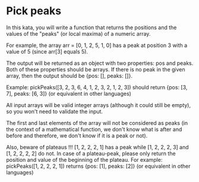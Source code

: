 # Pick peaks

In this kata, you will write a function that returns the positions and 
the values of the "peaks" (or local maxima) of a numeric array.

For example, the array arr = [0, 1, 2, 5, 1, 0] has a peak at position 3 
with a value of 5 (since arr[3] equals 5).

The output will be returned as an object with two properties: pos and peaks. 
Both of these properties should be arrays. If there is no peak in the 
given array, then the output should be {pos: [], peaks: []}.

Example: pickPeaks([3, 2, 3, 6, 4, 1, 2, 3, 2, 1, 2, 3]) should 
return {pos: [3, 7], peaks: [6, 3]} (or equivalent in other languages)

All input arrays will be valid integer arrays (although it could still be 
empty), so you won't need to validate the input.

The first and last elements of the array will not be considered as 
peaks (in the context of a mathematical function, we don't know what 
is after and before and therefore, we don't know if it is a peak or not).

Also, beware of plateaus !!! [1, 2, 2, 2, 1] has a peak 
while [1, 2, 2, 2, 3] and [1, 2, 2, 2, 2] do not. In case of a 
plateau-peak, please only return the position and value of the 
beginning of the plateau. For example: pickPeaks([1, 2, 2, 2, 1]) 
returns {pos: [1], peaks: [2]} (or equivalent in other languages)

